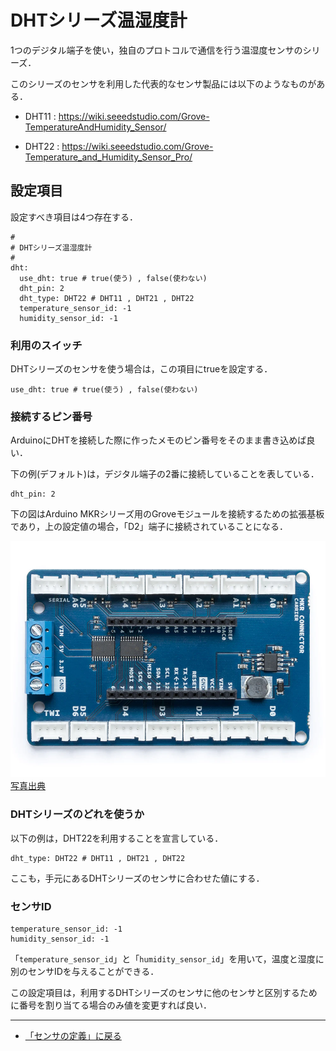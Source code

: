 # DHTシリーズ温湿度計

1つのデジタル端子を使い，独自のプロトコルで通信を行う温湿度センサのシリーズ．

このシリーズのセンサを利用した代表的なセンサ製品には以下のようなものがある．

- DHT11 : https://wiki.seeedstudio.com/Grove-TemperatureAndHumidity_Sensor/

- DHT22 : https://wiki.seeedstudio.com/Grove-Temperature_and_Humidity_Sensor_Pro/


## 設定項目
設定すべき項目は4つ存在する．

```
#
# DHTシリーズ温湿度計
#
dht:
  use_dht: true # true(使う) , false(使わない)
  dht_pin: 2
  dht_type: DHT22 # DHT11 , DHT21 , DHT22
  temperature_sensor_id: -1
  humidity_sensor_id: -1
```

### 利用のスイッチ
DHTシリーズのセンサを使う場合は，この項目にtrueを設定する．
```
use_dht: true # true(使う) , false(使わない)
```


### 接続するピン番号

ArduinoにDHTを接続した際に作ったメモのピン番号をそのまま書き込めば良い．

下の例(デフォルト)は，デジタル端子の2番に接続していることを表している．
```
dht_pin: 2
```

下の図はArduino MKRシリーズ用のGroveモジュールを接続するための拡張基板であり，上の設定値の場合，「D2」端子に接続されていることになる．

![Alt text](../../images/MKR_carrier.png)
[写真出典](https://store-usa.arduino.cc/products/arduino-mkr-connector-carrier-grove-compatible)


### DHTシリーズのどれを使うか
以下の例は，DHT22を利用することを宣言している．
```
dht_type: DHT22 # DHT11 , DHT21 , DHT22
```

ここも，手元にあるDHTシリーズのセンサに合わせた値にする．

### センサID

```
temperature_sensor_id: -1
humidity_sensor_id: -1
```


「```temperature_sensor_id```」と「```humidity_sensor_id```」を用いて，温度と湿度に別のセンサIDを与えることができる．

この設定項目は，利用するDHTシリーズのセンサに他のセンサと区別するために番号を割り当てる場合のみ値を変更すれば良い．

***

- [「センサの定義」に戻る](../SensorDefinition.md)
